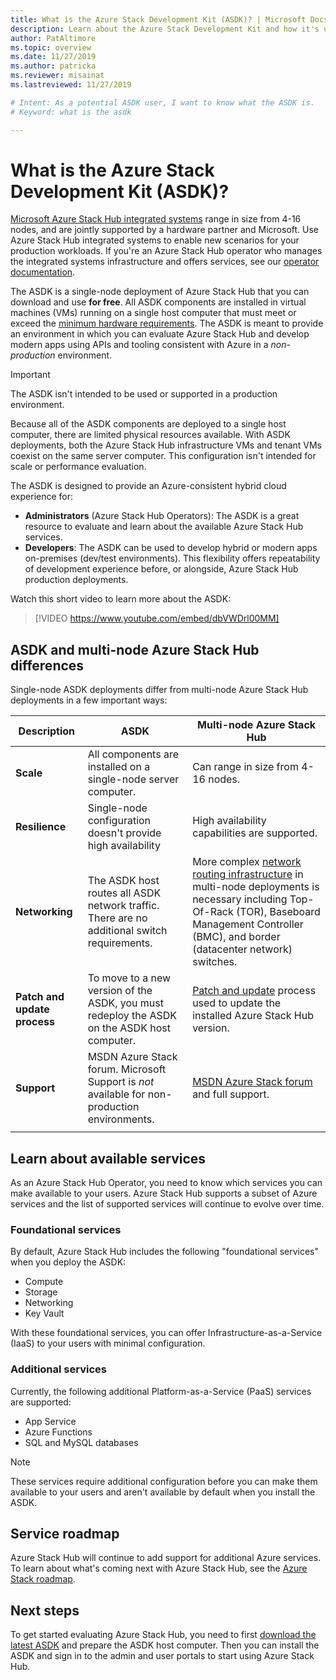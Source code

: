 ```yaml
---
title: What is the Azure Stack Development Kit (ASDK)? | Microsoft Docs
description: Learn about the Azure Stack Development Kit and how it's used to evaluate Azure Stack Hub.
author: PatAltimore
ms.topic: overview
ms.date: 11/27/2019
ms.author: patricka
ms.reviewer: misainat
ms.lastreviewed: 11/27/2019

# Intent: As a potential ASDK user, I want to know what the ASDK is.
# Keyword: what is the asdk

---
```



# What is the Azure Stack Development Kit (ASDK)?
[Microsoft Azure Stack Hub integrated systems](../operator/azure-stack-overview.md) range in size from 4-16 nodes, and are jointly supported by a hardware partner and Microsoft. Use Azure Stack Hub integrated systems to enable new scenarios for your production workloads. If you're an Azure Stack Hub operator who manages the integrated systems infrastructure and offers services, see our [operator documentation](../operator/index.yml).

The ASDK is a single-node deployment of Azure Stack Hub that you can download and use **for free**. All ASDK components are installed in virtual machines (VMs) running on a single host computer that must meet or exceed the [minimum hardware requirements](asdk-deploy-considerations.md#hardware). The ASDK is meant to provide an environment in which you can evaluate Azure Stack Hub and develop modern apps using APIs and tooling consistent with Azure in a *non-production* environment. 

> [!IMPORTANT]
> The ASDK isn't intended to be used or supported in a production environment.

Because all of the ASDK components are deployed to a single host computer, there are limited physical resources available. With ASDK deployments, both the Azure Stack Hub infrastructure VMs and tenant VMs coexist on the same server computer. This configuration isn't intended for scale or performance evaluation.

The ASDK is designed to provide an Azure-consistent hybrid cloud experience for:
- **Administrators** (Azure Stack Hub Operators): The ASDK is a great resource to evaluate and learn about the available Azure Stack Hub services.
- **Developers**: The ASDK can be used to develop hybrid or modern apps on-premises (dev/test environments). This flexibility offers repeatability of development experience before, or alongside, Azure Stack Hub production deployments.

Watch this short video to learn more about the ASDK:

> [!VIDEO https://www.youtube.com/embed/dbVWDrl00MM]


## ASDK and multi-node Azure Stack Hub differences
Single-node ASDK deployments differ from multi-node Azure Stack Hub deployments in a few important ways:

|Description|ASDK|Multi-node Azure Stack Hub|
|-----|-----|-----|
|**Scale**|All components are installed on a single-node server computer.|Can range in size from 4-16 nodes.|
|**Resilience**|Single-node configuration doesn't provide high availability|High availability capabilities are supported.|
|**Networking**|The ASDK host routes all ASDK network traffic. There are no additional switch requirements.|More complex [network routing infrastructure](../operator/azure-stack-network.md#network-infrastructure) in multi-node deployments is necessary including Top-Of-Rack (TOR), Baseboard Management Controller (BMC), and border (datacenter network) switches.|
|**Patch and update process**|To move to a new version of the ASDK, you must redeploy the ASDK on the ASDK host computer.|[Patch and update](../operator/azure-stack-updates.md) process used to update the installed Azure Stack Hub version.|
|**Support**|MSDN Azure Stack forum. Microsoft Support is *not* available for non-production environments.|[MSDN Azure Stack forum](https://social.msdn.microsoft.com/Forums/en-US/home?forum=AzureStack) and full support.|
| | |

## Learn about available services
As an Azure Stack Hub Operator, you need to know which services you can make available to your users. Azure Stack Hub supports a subset of Azure services and the list of supported services will continue to evolve over time.

### Foundational services
By default, Azure Stack Hub includes the following "foundational services" when you deploy the ASDK:
- Compute
- Storage
- Networking
- Key Vault

With these foundational services, you can offer Infrastructure-as-a-Service (IaaS) to your users with minimal configuration.

### Additional services
Currently, the following additional Platform-as-a-Service (PaaS) services are supported:
- App Service
- Azure Functions
- SQL and MySQL databases

> [!NOTE]
> These services require additional configuration before you can make them available to your users and aren't available by default when you install the ASDK.

## Service roadmap
Azure Stack Hub will continue to add support for additional Azure services. To learn about what's coming next with Azure Stack Hub, see the [Azure Stack roadmap](https://azure.microsoft.com/updates/?query=azure%20stack%20hub).


## Next steps
To get started evaluating Azure Stack Hub, you need to first [download the latest ASDK](asdk-download.md) and prepare the ASDK host computer. Then you can install the ASDK and sign in to the admin and user portals to start using Azure Stack Hub.
